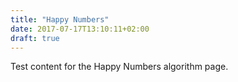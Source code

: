 ```yaml
---
title: "Happy Numbers"
date: 2017-07-17T13:10:11+02:00
draft: true
---
```


Test content for the Happy Numbers algorithm page.
